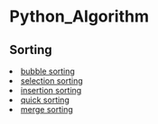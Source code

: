 # Python_Algorithm
## Sorting

<li><a href = "https://github.com/rmsqor103/Python_Algorithm/blob/main/sorting/bubble_sorting.py">bubble sorting</a></li>
<li><a href = "https://github.com/rmsqor103/Python_Algorithm/blob/main/sorting/selection_sorting.py">selection sorting</a></li>
<li><a href = "https://github.com/rmsqor103/Python_Algorithm/blob/main/sorting/insertion_sorting.py">insertion sorting</a></li>
<li><a href = "https://github.com/rmsqor103/Python_Algorithm/blob/main/sorting/quick_sorting.py">quick sorting</a></li>
<li><a href = "https://github.com/rmsqor103/Python_Algorithm/blob/main/sorting/merge_sorting.py">merge sorting</a></li>

